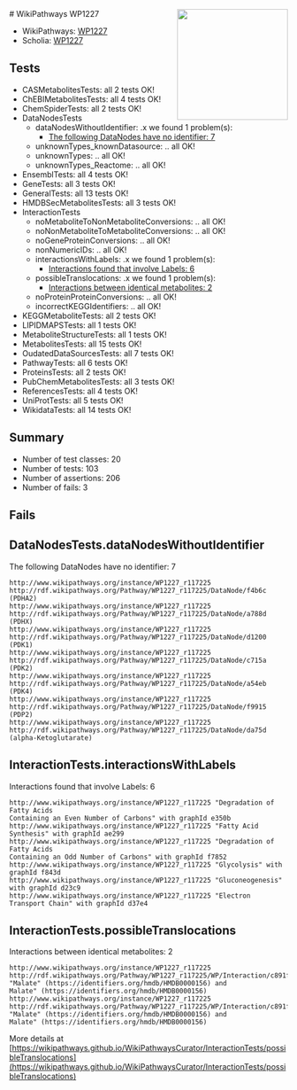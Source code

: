 <img style="float: right; width: 200px" src="https://upload.wikimedia.org/wikipedia/commons/thumb/8/83/Wplogo_with_text_500.png/640px-Wplogo_with_text_500.png" />
# WikiPathways WP1227

* WikiPathways: [WP1227](https://new.wikipathways.org/pathways/WP1227)
* Scholia: [WP1227](https://scholia.toolforge.org/wikipathways/WP1227)
## Tests
* CASMetabolitesTests: all 2 tests OK!
* ChEBIMetabolitesTests: all 4 tests OK!
* ChemSpiderTests: all 2 tests OK!
* DataNodesTests
    * dataNodesWithoutIdentifier: .x we found 1 problem(s):
        * [The following DataNodes have no identifier: 7](#d2d32fa6)
    * unknownTypes_knownDatasource: .. all OK!
    * unknownTypes: .. all OK!
    * unknownTypes_Reactome: .. all OK!
* EnsemblTests: all 4 tests OK!
* GeneTests: all 3 tests OK!
* GeneralTests: all 13 tests OK!
* HMDBSecMetabolitesTests: all 3 tests OK!
* InteractionTests
    * noMetaboliteToNonMetaboliteConversions: .. all OK!
    * noNonMetaboliteToMetaboliteConversions: .. all OK!
    * noGeneProteinConversions: .. all OK!
    * nonNumericIDs: .. all OK!
    * interactionsWithLabels: .x we found 1 problem(s):
        * [Interactions found that involve Labels: 6](#630d267d)
    * possibleTranslocations: .x we found 1 problem(s):
        * [Interactions between identical metabolites: 2](#d59038c5)
    * noProteinProteinConversions: .. all OK!
    * incorrectKEGGIdentifiers: .. all OK!
* KEGGMetaboliteTests: all 2 tests OK!
* LIPIDMAPSTests: all 1 tests OK!
* MetaboliteStructureTests: all 1 tests OK!
* MetabolitesTests: all 15 tests OK!
* OudatedDataSourcesTests: all 7 tests OK!
* PathwayTests: all 6 tests OK!
* ProteinsTests: all 2 tests OK!
* PubChemMetabolitesTests: all 3 tests OK!
* ReferencesTests: all 4 tests OK!
* UniProtTests: all 5 tests OK!
* WikidataTests: all 14 tests OK!


## Summary

* Number of test classes: 20
* Number of tests: 103
* Number of assertions: 206
* Number of fails: 3

## Fails

<a name="d2d32fa6" />

## DataNodesTests.dataNodesWithoutIdentifier

The following DataNodes have no identifier: 7
```
http://www.wikipathways.org/instance/WP1227_r117225 http://rdf.wikipathways.org/Pathway/WP1227_r117225/DataNode/f4b6c (PDHA2)
http://www.wikipathways.org/instance/WP1227_r117225 http://rdf.wikipathways.org/Pathway/WP1227_r117225/DataNode/a788d (PDHX)
http://www.wikipathways.org/instance/WP1227_r117225 http://rdf.wikipathways.org/Pathway/WP1227_r117225/DataNode/d1200 (PDK1)
http://www.wikipathways.org/instance/WP1227_r117225 http://rdf.wikipathways.org/Pathway/WP1227_r117225/DataNode/c715a (PDK2)
http://www.wikipathways.org/instance/WP1227_r117225 http://rdf.wikipathways.org/Pathway/WP1227_r117225/DataNode/a54eb (PDK4)
http://www.wikipathways.org/instance/WP1227_r117225 http://rdf.wikipathways.org/Pathway/WP1227_r117225/DataNode/f9915 (PDP2)
http://www.wikipathways.org/instance/WP1227_r117225 http://rdf.wikipathways.org/Pathway/WP1227_r117225/DataNode/da75d (alpha-Ketoglutarate)
```

<a name="630d267d" />

## InteractionTests.interactionsWithLabels

Interactions found that involve Labels: 6
```
http://www.wikipathways.org/instance/WP1227_r117225 "Degradation of Fatty Acids
Containing an Even Number of Carbons" with graphId e350b
http://www.wikipathways.org/instance/WP1227_r117225 "Fatty Acid Synthesis" with graphId ae299
http://www.wikipathways.org/instance/WP1227_r117225 "Degradation of Fatty Acids
Containing an Odd Number of Carbons" with graphId f7852
http://www.wikipathways.org/instance/WP1227_r117225 "Glycolysis" with graphId f843d
http://www.wikipathways.org/instance/WP1227_r117225 "Gluconeogenesis" with graphId d23c9
http://www.wikipathways.org/instance/WP1227_r117225 "Electron Transport Chain" with graphId d37e4
```

<a name="d59038c5" />

## InteractionTests.possibleTranslocations

Interactions between identical metabolites: 2
```
http://www.wikipathways.org/instance/WP1227_r117225 http://rdf.wikipathways.org/Pathway/WP1227_r117225/WP/Interaction/c891f_1 "Malate" (https://identifiers.org/hmdb/HMDB0000156) and 
Malate" (https://identifiers.org/hmdb/HMDB0000156)
http://www.wikipathways.org/instance/WP1227_r117225 http://rdf.wikipathways.org/Pathway/WP1227_r117225/WP/Interaction/c891f_2 "Malate" (https://identifiers.org/hmdb/HMDB0000156) and 
Malate" (https://identifiers.org/hmdb/HMDB0000156)
```

More details at [https://wikipathways.github.io/WikiPathwaysCurator/InteractionTests/possibleTranslocations](https://wikipathways.github.io/WikiPathwaysCurator/InteractionTests/possibleTranslocations)

